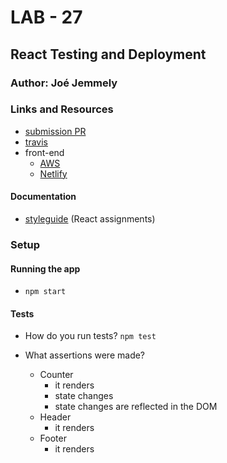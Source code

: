 # LAB - 27

## React Testing and Deployment

### Author: Joé Jemmely

### Links and Resources

- [submission PR](https://github.com/401-advanced-javascript-joejemmely/lab-27/pull/1)
- [travis](https://travis-ci.com/401-advanced-javascript-joejemmely/lab-27)
- front-end
  - [AWS](https://submission.d1c9lym9esr0gf.amplifyapp.com/)
  - [Netlify](https://vibrant-edison-cc3b9e.netlify.com)

#### Documentation

- [styleguide](http://xyz.com) (React assignments)

### Setup

#### Running the app

- `npm start`

#### Tests

- How do you run tests? `npm test`
- What assertions were made?

  - Counter
    - it renders
    - state changes
    - state changes are reflected in the DOM
  - Header
    - it renders
  - Footer
    - it renders

